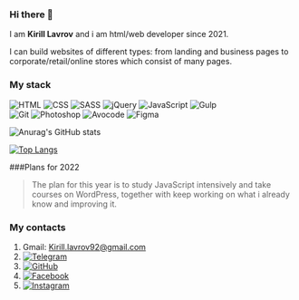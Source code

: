 ### Hi there 👋

I am **Kirill Lavrov** and i am html/web developer since 2021.

I can build websites of different types: from landing and business pages to corporate/retail/online stores which consist of many pages.

### My stack

![HTML](https://img.shields.io/badge/-HTML-333?style=for-the-badge&logo=html5)
![CSS](https://img.shields.io/badge/-CSS-333?style=for-the-badge&logo=css3&logoColor=blue)
![SASS](https://img.shields.io/badge/-SASS-333?style=for-the-badge&logo=SASS)
![jQuery](https://img.shields.io/badge/-jQuery-333?style=for-the-badge&logo=jQuery&logoColor=blue)
![JavaScript](https://img.shields.io/badge/-JavaScript-333?style=for-the-badge&logo=javascript)
![Gulp](https://img.shields.io/badge/-Gulp-333?style=for-the-badge&logo=Gulp)  
![Git](https://img.shields.io/badge/-Git-333?style=for-the-badge&logo=Git)
![Photoshop](https://img.shields.io/badge/-Photoshop-333?style=for-the-badge&logo=Photoshop)
![Avocode](https://img.shields.io/badge/-Avocode-333?style=for-the-badge&logo=Avocode)
![Figma](https://img.shields.io/badge/-Figma-333?style=for-the-badge&logo=Figma)


![Anurag's GitHub stats](https://github-readme-stats.vercel.app/api?username=melkorich&theme=monokai&show_icons=true)

[![Top Langs](https://github-readme-stats.vercel.app/api/top-langs/?username=melkorich&layout=compact)](https://github.com/melkorich/github-readme-stats)

###Plans for 2022
> The plan for this year is to study JavaScript intensively and take courses on WordPress, together with keep working on what i already know and improving it.


### My contacts

1. Gmail: Kirill.lavrov92@gmail.com
2. [![Telegram](https://img.shields.io/badge/Telegram-1DA1F2.svg?logo=telegram&logoColor=white)](https://t.me/keshalavrov) 
3. [![GitHub](https://img.shields.io/badge/Github-333.svg?logo=github&logoColor=white)](https://github.com/Melkorich)
4. [![Facebook](https://img.shields.io/badge/Facebook-4267B2.svg?logo=facebook&logoColor=white)](https://www.facebook.com/kirill.lavrov.351)
5. [![Instagram](https://img.shields.io/badge/Instagram-E1306C.svg?logo=instagram&logoColor=white)](https://www.instagram.com/keshalavrov/)
